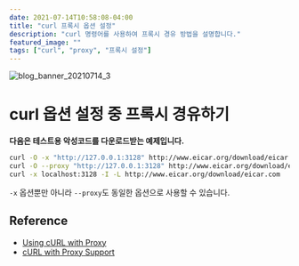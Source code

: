 ```yaml
---
date: 2021-07-14T10:58:08-04:00
title: "curl 프록시 옵션 설정"
description: "curl 명령어를 사용하여 프록시 경유 방법을 설명합니다."
featured_image: ""
tags: ["curl", "proxy", "프록시 설정"]
---
```


![blog_banner_20210714_3](https://github.com/user-attachments/assets/6ae23fe4-a5c3-4668-b458-625fea8ea176)

# curl 옵션 설정 중 프록시 경유하기

**다음은 테스트용 악성코드를 다운로드받는 예제입니다.**

```bash
curl -O -x "http://127.0.0.1:3128" http://www.eicar.org/download/eicar.com
curl -O --proxy "http://127.0.0.1:3128" http://www.eicar.org/download/eicar.com
curl -x localhost:3128 -I -L http://www.eicar.org/download/eicar.com
```

`-x` 옵션뿐만 아니라 `--proxy`도 동일한 옵션으로 사용할 수 있습니다.

## Reference

- [Using cURL with Proxy](https://oxylabs.io/blog/curl-with-proxy)
- [cURL with Proxy Support](https://red.ht/2UKB3yC)
```
